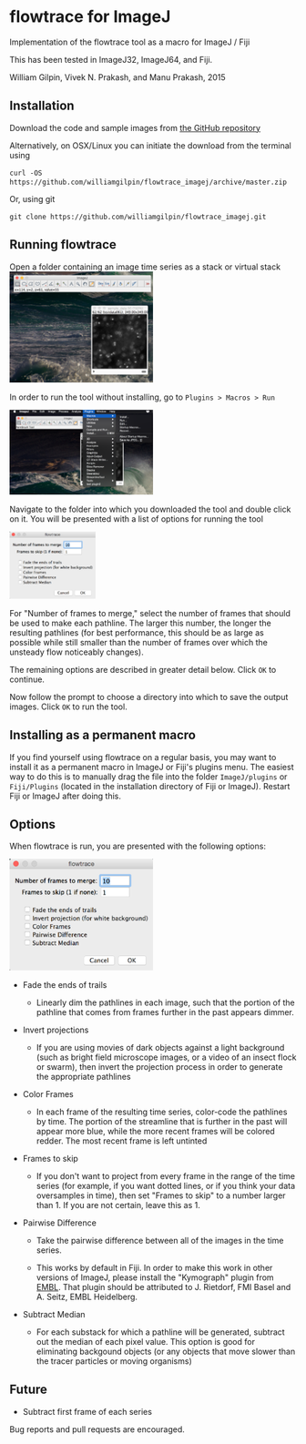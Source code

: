 # flowtrace for ImageJ

Implementation of the flowtrace tool as a macro for ImageJ / Fiji

This has been tested in ImageJ32, ImageJ64, and Fiji.

William Gilpin, Vivek N. Prakash, and Manu Prakash, 2015

## Installation

Download the code and sample images from [the GitHub repository](https://github.com/williamgilpin/flowtrace_imagej)

Alternatively, on OSX/Linux you can initiate the download from the terminal using

	curl -OS https://github.com/williamgilpin/flowtrace_imagej/archive/master.zip

Or, using git

	git clone https://github.com/williamgilpin/flowtrace_imagej.git


## Running flowtrace

Open a folder containing an image time series as a stack or virtual stack
<img src="screenshots/tool.png" width="50%" />
<!-- ![flowtrace x ImageJ](screenshots/tool.png) -->


In order to run the tool without installing, go to `Plugins > Macros > Run`

<img src="screenshots/run_macro.png" width="50%" />
<!-- ![Save Directory](screenshots/run_macro.png) -->

Navigate to the folder into which you downloaded the tool and double click on it. You will be presented with a list of options for running the tool

<img src="screenshots/options.png" width="30%" />
<!-- ![Options menu](screenshots/options.png) -->

For "Number of frames to merge," select the number of frames that should be used to make each pathline. The larger this number, the longer the resulting pathlines (for best performance, this should be as large as possible while still smaller than the number of frames over which the unsteady flow noticeably changes). 

The remaining options are described in greater detail below. Click `OK` to continue. 

Now follow the prompt to choose a directory into which to save the output images. Click `OK` to run the tool.


## Installing as a permanent macro

If you find yourself using flowtrace on a regular basis, you may want to install it as a permanent macro in ImageJ or Fiji's plugins menu. The easiest way to do this is to manually drag the file into the folder `ImageJ/plugins` or `Fiji/Plugins` (located in the installation directory of Fiji or ImageJ). Restart Fiji or ImageJ after doing this.


## Options

When flowtrace is run, you are presented with the following options:

<img src="screenshots/options.png" width="50%" />
<!-- ![Options menu](screenshots/options.png) -->

+ Fade the ends of trails

	+ Linearly dim the pathlines in each image, such that the portion of the pathline that comes from frames further in the past appears dimmer.

+ Invert projections

	+ If you are using movies of dark objects against a light background (such as bright field microscope images, or a video of an insect flock or swarm), then invert the projection process in order to generate the appropriate pathlines

+ Color Frames

	+ In each frame of the resulting time series, color-code the pathlines by time. The portion of the streamline that is further in the past will appear more blue, while the more recent frames will be colored redder. The most recent frame is left untinted

+ Frames to skip

	+ If you don't want to project from every frame in the range of the time series (for example, if you want dotted lines, or if you think your data oversamples in time), then set "Frames to skip" to a number larger than 1. If you are not certain, leave this as 1.

+ Pairwise Difference

	+ Take the pairwise difference between all of the images in the time series.

	+ This works by default in Fiji. In order to make this work in other versions of ImageJ, please install the "Kymograph" plugin from [EMBL](http://www.embl.de/eamnet/html/kymograph.html). That plugin should be attributed to  J. Rietdorf, FMI Basel and A. Seitz, EMBL Heidelberg.

+ Subtract Median

	+ For each substack for which a pathline will be generated, subtract out the median of each pixel value. This option is good for eliminating backgound objects (or any objects that move slower than the tracer particles or moving organisms)

## Future

+ Subtract first frame of each series

Bug reports and pull requests are encouraged.